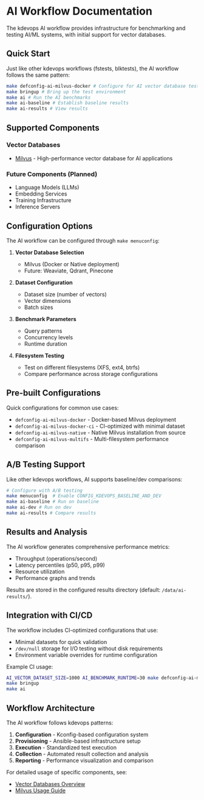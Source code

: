 # AI Workflow Documentation

The kdevops AI workflow provides infrastructure for benchmarking and testing AI/ML systems, with initial support for vector databases.

## Quick Start

Just like other kdevops workflows (fstests, blktests), the AI workflow follows the same pattern:

```bash
make defconfig-ai-milvus-docker # Configure for AI vector database testing
make bringup # Bring up the test environment
make ai # Run the AI benchmarks
make ai-baseline # Establish baseline results
make ai-results # View results
```

## Supported Components

### Vector Databases
- [Milvus](vector-databases/milvus.md) - High-performance vector database for AI applications

### Future Components (Planned)
- Language Models (LLMs)
- Embedding Services
- Training Infrastructure
- Inference Servers

## Configuration Options

The AI workflow can be configured through `make menuconfig`:

1. **Vector Database Selection**
   - Milvus (Docker or Native deployment)
   - Future: Weaviate, Qdrant, Pinecone

2. **Dataset Configuration**
   - Dataset size (number of vectors)
   - Vector dimensions
   - Batch sizes

3. **Benchmark Parameters**
   - Query patterns
   - Concurrency levels
   - Runtime duration

4. **Filesystem Testing**
   - Test on different filesystems (XFS, ext4, btrfs)
   - Compare performance across storage configurations

## Pre-built Configurations

Quick configurations for common use cases:

- `defconfig-ai-milvus-docker` - Docker-based Milvus deployment
- `defconfig-ai-milvus-docker-ci` - CI-optimized with minimal dataset
- `defconfig-ai-milvus-native` - Native Milvus installation from source
- `defconfig-ai-milvus-multifs` - Multi-filesystem performance comparison

## A/B Testing Support

Like other kdevops workflows, AI supports baseline/dev comparisons:

```bash
# Configure with A/B testing
make menuconfig  # Enable CONFIG_KDEVOPS_BASELINE_AND_DEV
make ai-baseline # Run on baseline
make ai-dev # Run on dev
make ai-results # Compare results
```

## Results and Analysis

The AI workflow generates comprehensive performance metrics:

- Throughput (operations/second)
- Latency percentiles (p50, p95, p99)
- Resource utilization
- Performance graphs and trends

Results are stored in the configured results directory (default: `/data/ai-results/`).

## Integration with CI/CD

The workflow includes CI-optimized configurations that use:
- Minimal datasets for quick validation
- `/dev/null` storage for I/O testing without disk requirements
- Environment variable overrides for runtime configuration

Example CI usage:
```bash
AI_VECTOR_DATASET_SIZE=1000 AI_BENCHMARK_RUNTIME=30 make defconfig-ai-milvus-docker-ci
make bringup
make ai
```

## Workflow Architecture

The AI workflow follows kdevops patterns:

1. **Configuration** - Kconfig-based configuration system
2. **Provisioning** - Ansible-based infrastructure setup
3. **Execution** - Standardized test execution
4. **Collection** - Automated result collection and analysis
5. **Reporting** - Performance visualization and comparison

For detailed usage of specific components, see:
- [Vector Databases Overview](vector-databases/README.md)
- [Milvus Usage Guide](vector-databases/milvus.md)
